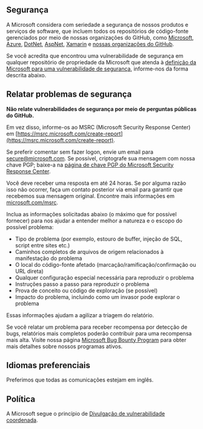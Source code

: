 <!-- BEGIN MICROSOFT SECURITY.MD V0.0.3 BLOCK -->

## <a name="security"></a>Segurança

A Microsoft considera com seriedade a segurança de nossos produtos e serviços de software, que incluem todos os repositórios de código-fonte gerenciados por meio de nossas organizações do GitHub, como [Microsoft](https://github.com/Microsoft), [Azure](https://github.com/Azure), [DotNet](https://github.com/dotnet), [AspNet](https://github.com/aspnet), [Xamarin](https://github.com/xamarin) e [nossas organizações do GitHub](https://opensource.microsoft.com/).

Se você acredita que encontrou uma vulnerabilidade de segurança em qualquer repositório de propriedade da Microsoft que atenda à [definição da Microsoft para uma vulnerabilidade de segurança](https://docs.microsoft.com/en-us/previous-versions/tn-archive/cc751383(v=technet.10)), informe-nos da forma descrita abaixo.

## <a name="reporting-security-issues"></a>Relatar problemas de segurança

**Não relate vulnerabilidades de segurança por meio de perguntas públicas do GitHub.**

Em vez disso, informe-os ao MSRC (Microsoft Security Response Center) em [https://msrc.microsoft.com/create-report](https://msrc.microsoft.com/create-report).

Se preferir comentar sem fazer logon, envie um email para [secure@microsoft.com](mailto:secure@microsoft.com).  Se possível, criptografe sua mensagem com nossa chave PGP; baixe-a na [página de chave PGP do Microsoft Security Response Center](https://www.microsoft.com/en-us/msrc/pgp-key-msrc).

Você deve receber uma resposta em até 24 horas. Se por alguma razão isso não ocorrer, faça um contato posterior via email para garantir que recebemos sua mensagem original. Encontre mais informações em [microsoft.com/msrc](https://www.microsoft.com/msrc).

Inclua as informações solicitadas abaixo (o máximo que for possível fornecer) para nos ajudar a entender melhor a natureza e o escopo do possível problema:

  * Tipo de problema (por exemplo, estouro de buffer, injeção de SQL, script entre sites etc.)
  * Caminhos completos de arquivos de origem relacionados à manifestação do problema
  * O local do código-fonte afetado (marcação/ramificação/confirmação ou URL direta)
  * Qualquer configuração especial necessária para reproduzir o problema
  * Instruções passo a passo para reproduzir o problema
  * Prova de conceito ou código de exploração (se possível)
  * Impacto do problema, incluindo como um invasor pode explorar o problema

Essas informações ajudam a agilizar a triagem do relatório.

Se você relatar um problema para receber recompensa por detecção de bugs, relatórios mais completos poderão contribuir para uma recompensa mais alta. Visite nossa página [Microsoft Bug Bounty Program](https://microsoft.com/msrc/bounty) para obter mais detalhes sobre nossos programas ativos.

## <a name="preferred-languages"></a>Idiomas preferenciais

Preferimos que todas as comunicações estejam em inglês.

## <a name="policy"></a>Política

A Microsoft segue o princípio de [Divulgação de vulnerabilidade coordenada](https://www.microsoft.com/en-us/msrc/cvd).

<!-- END MICROSOFT SECURITY.MD BLOCK -->
